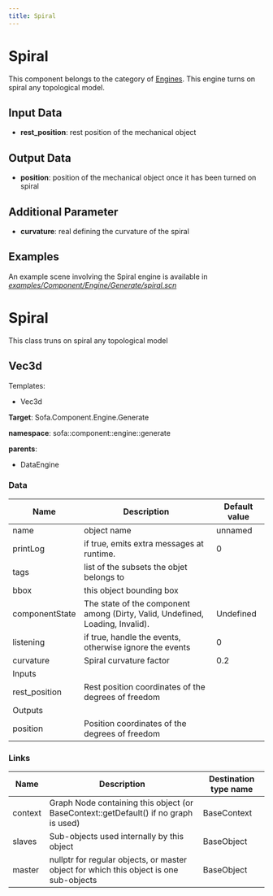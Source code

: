 ```yaml
---
title: Spiral
---
```


Spiral
======

This component belongs to the category of [Engines](https://www.sofa-framework.org/community/doc/simulation-principles/engine/). This engine turns on spiral any topological model.

Input Data
----------

-   **rest_position**: rest position of the mechanical object

Output Data
----------

-   **position**: position of the mechanical object once it has been turned on spiral

Additional Parameter
--------------------

-   **curvature**: real defining the curvature of the spiral

Examples
--------

An example scene involving the Spiral engine is available in [*examples/Component/Engine/Generate/spiral.scn*](https://github.com/sofa-framework/sofa/blob/master/examples/Component/Engine/Generate/spiral.scn)
<!-- automatically generated doc START -->
<!-- generate_doc -->
# Spiral

This class truns on spiral any topological model


## Vec3d

Templates:

- Vec3d

__Target__: Sofa.Component.Engine.Generate

__namespace__: sofa::component::engine::generate

__parents__:

- DataEngine

### Data

<table>
    <thead>
        <tr>
            <th>Name</th>
            <th>Description</th>
            <th>Default value</th>
        </tr>
    </thead>
    <tbody>
	<tr>
		<td>name</td>
		<td>
object name
		</td>
		<td>unnamed</td>
	</tr>
	<tr>
		<td>printLog</td>
		<td>
if true, emits extra messages at runtime.
		</td>
		<td>0</td>
	</tr>
	<tr>
		<td>tags</td>
		<td>
list of the subsets the objet belongs to
		</td>
		<td></td>
	</tr>
	<tr>
		<td>bbox</td>
		<td>
this object bounding box
		</td>
		<td></td>
	</tr>
	<tr>
		<td>componentState</td>
		<td>
The state of the component among (Dirty, Valid, Undefined, Loading, Invalid).
		</td>
		<td>Undefined</td>
	</tr>
	<tr>
		<td>listening</td>
		<td>
if true, handle the events, otherwise ignore the events
		</td>
		<td>0</td>
	</tr>
	<tr>
		<td>curvature</td>
		<td>
Spiral curvature factor
		</td>
		<td>0.2</td>
	</tr>
	<tr>
		<td colspan="3">Inputs</td>
	</tr>
	<tr>
		<td>rest_position</td>
		<td>
Rest position coordinates of the degrees of freedom
		</td>
		<td></td>
	</tr>
	<tr>
		<td colspan="3">Outputs</td>
	</tr>
	<tr>
		<td>position</td>
		<td>
Position coordinates of the degrees of freedom
		</td>
		<td></td>
	</tr>

</tbody>
</table>

### Links


| Name | Description | Destination type name |
| ---- | ----------- | --------------------- |
|context|Graph Node containing this object (or BaseContext::getDefault() if no graph is used)|BaseContext|
|slaves|Sub-objects used internally by this object|BaseObject|
|master|nullptr for regular objects, or master object for which this object is one sub-objects|BaseObject|


<!-- automatically generated doc END -->
